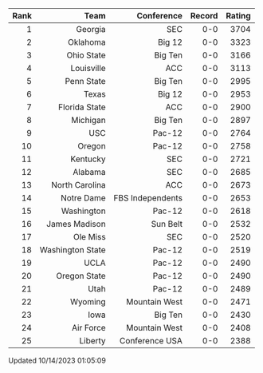 | Rank  | Team                 | Conference           | Record   | Rating |
| ---:  | ---:                 | ---:                 | ---:     | ---:   |
| 1     | Georgia              | SEC                  | 0-0      | 3704   |
| 2     | Oklahoma             | Big 12               | 0-0      | 3323   |
| 3     | Ohio State           | Big Ten              | 0-0      | 3166   |
| 4     | Louisville           | ACC                  | 0-0      | 3113   |
| 5     | Penn State           | Big Ten              | 0-0      | 2995   |
| 6     | Texas                | Big 12               | 0-0      | 2953   |
| 7     | Florida State        | ACC                  | 0-0      | 2900   |
| 8     | Michigan             | Big Ten              | 0-0      | 2897   |
| 9     | USC                  | Pac-12               | 0-0      | 2764   |
| 10    | Oregon               | Pac-12               | 0-0      | 2758   |
| 11    | Kentucky             | SEC                  | 0-0      | 2721   |
| 12    | Alabama              | SEC                  | 0-0      | 2685   |
| 13    | North Carolina       | ACC                  | 0-0      | 2673   |
| 14    | Notre Dame           | FBS Independents     | 0-0      | 2653   |
| 15    | Washington           | Pac-12               | 0-0      | 2618   |
| 16    | James Madison        | Sun Belt             | 0-0      | 2532   |
| 17    | Ole Miss             | SEC                  | 0-0      | 2520   |
| 18    | Washington State     | Pac-12               | 0-0      | 2519   |
| 19    | UCLA                 | Pac-12               | 0-0      | 2490   |
| 20    | Oregon State         | Pac-12               | 0-0      | 2490   |
| 21    | Utah                 | Pac-12               | 0-0      | 2489   |
| 22    | Wyoming              | Mountain West        | 0-0      | 2471   |
| 23    | Iowa                 | Big Ten              | 0-0      | 2430   |
| 24    | Air Force            | Mountain West        | 0-0      | 2408   |
| 25    | Liberty              | Conference USA       | 0-0      | 2388   |

Updated 10/14/2023 01:05:09
